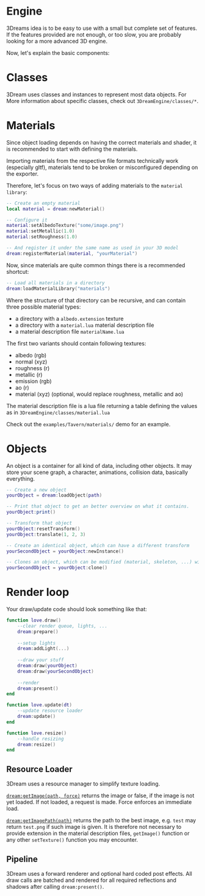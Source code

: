 # Engine

3Dreams idea is to be easy to use with a small but complete set of features.
If the features provided are not enough, or too slow, you are probably looking for a more advanced 3D engine.

Now, let's explain the basic components:

# Classes

3Dream uses classes and instances to represent most data objects.
For More information about specific classes, check out `3DreamEngine/classes/*`.

# Materials

Since object loading depends on having the correct materials and shader, it is recommended to start with defining the materials.

Importing materials from the respective file formats technically work (especially gltf), materials tend to be broken or misconfigured depending on the exporter.

Therefore, let's focus on two ways of adding materials to the `material library`:

````lua
-- Create an empty material
local material = dream:newMaterial()

-- Configure it
material:setAlbedoTexture("some/image.png")
material:setMetallic(1.0)
material:setRoughness(1.0)

-- And register it under the same name as used in your 3D model
dream:registerMaterial(material, "yourMaterial")
````

Now, since materials are quite common things there is a recommended shortcut:

````lua
-- Load all materials in a directory
dream:loadMaterialLibrary("materials")
````

Where the structure of that directory can be recursive, and can contain three possible material types:

* a directory with a `albedo.extension` texture
* a directory with a `material.lua` material description file
* a material description file `materialName.lua`

The first two variants should contain following textures:

* albedo (rgb)
* normal (xyz)
* roughness (r)
* metallic (r)
* emission (rgb)
* ao (r)
* material (xyz) (optional, would replace roughness, metallic and ao)

The material description file is a lua file returning a table defining the values as in `3DreamEngine/classes/material.lua`

Check out the `examples/Tavern/materials/` demo for an example.

# Objects

An object is a container for all kind of data, including other objects. It may store your scene graph, a character, animations, collision data, basically everything.

```lua
-- Create a new object
yourObject = dream:loadObject(path)

-- Print that object to get an better overview on what it contains.
yourObject:print()

-- Transform that object
yourObject:resetTransform()
yourObject:translate(1, 2, 3)

-- Create an identical object, which can have a different transform
yourSecondObject = yourObject:newInstance()

-- Clones an object, which can be modified (material, skeleton, ...) without affecting the original
yourSecondObject = yourObject:clone()
```

# Render loop

Your draw/update code should look something like that:

```lua
function love.draw()
	--clear render queue, lights, ...
	dream:prepare()
	
	--setup lights
	dream:addLight(...)
	
	--draw your stuff
	dream:draw(yourObject)
	dream:draw(yourSecondObject)
	
	--render
	dream:present()
end

function love.update(dt)
	--update resource loader
	dream:update()
end

function love.resize()
	--handle resizing
	dream:resize()
end
```

## Resource Loader

3Dream uses a resource manager to simplify texture loading.

[`dream:getImage(path, force)`](https://3dreamengine.github.io/3DreamEngine/docu/functions#getImage) returns the image or false, if the image is not yet loaded. If not loaded, a request is made. Force enforces an immediate load.

[`dream:getImagePath(path)`](https://3dreamengine.github.io/3DreamEngine/docu/functions#getImagePath) returns the path to the best image, e.g. `test` may return `test.png` if such image is given.
It is therefore not necessary to provide extension in the material description files, `getImage()` function or any other `setTexture()` function you may encounter.

## Pipeline

3Dream uses a forward renderer and optional hard coded post effects. All draw calls are batched and rendered for all required reflections and shadows after calling `dream:present()`.